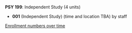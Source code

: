 **PSY 199**: Independent Study (4 units)

- **001** (Independent Study) (time and location TBA) by staff

[Enrollment numbers over time](./PSY199.tsv)

